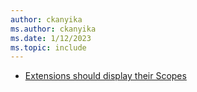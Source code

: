 ```yaml
---
author: ckanyika
ms.author: ckanyika
ms.date: 1/12/2023
ms.topic: include
---
```


- [Extensions should display their Scopes](#extensions-should-display-their-scopes)
